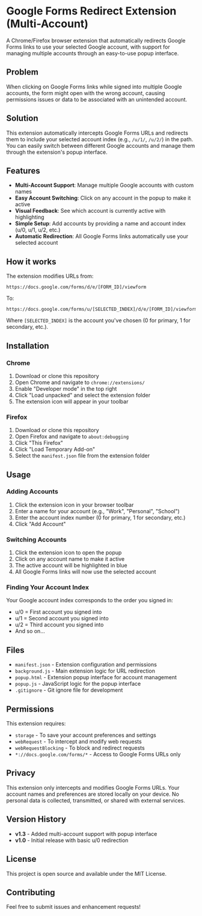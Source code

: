 # Google Forms Redirect Extension (Multi-Account)

A Chrome/Firefox browser extension that automatically redirects Google Forms links to use your selected Google account, with support for managing multiple accounts through an easy-to-use popup interface.

## Problem

When clicking on Google Forms links while signed into multiple Google accounts, the form might open with the wrong account, causing permissions issues or data to be associated with an unintended account.

## Solution

This extension automatically intercepts Google Forms URLs and redirects them to include your selected account index (e.g., `/u/1/`, `/u/2/`) in the path. You can easily switch between different Google accounts and manage them through the extension's popup interface.

## Features

- **Multi-Account Support**: Manage multiple Google accounts with custom names
- **Easy Account Switching**: Click on any account in the popup to make it active
- **Visual Feedback**: See which account is currently active with highlighting
- **Simple Setup**: Add accounts by providing a name and account index (u/0, u/1, u/2, etc.)
- **Automatic Redirection**: All Google Forms links automatically use your selected account

## How it works

The extension modifies URLs from:
```
https://docs.google.com/forms/d/e/[FORM_ID]/viewform
```

To:
```
https://docs.google.com/forms/u/[SELECTED_INDEX]/d/e/[FORM_ID]/viewform
```

Where `[SELECTED_INDEX]` is the account you've chosen (0 for primary, 1 for secondary, etc.).

## Installation

### Chrome
1. Download or clone this repository
2. Open Chrome and navigate to `chrome://extensions/`
3. Enable "Developer mode" in the top right
4. Click "Load unpacked" and select the extension folder
5. The extension icon will appear in your toolbar

### Firefox
1. Download or clone this repository
2. Open Firefox and navigate to `about:debugging`
3. Click "This Firefox"
4. Click "Load Temporary Add-on"
5. Select the `manifest.json` file from the extension folder

## Usage

### Adding Accounts
1. Click the extension icon in your browser toolbar
2. Enter a name for your account (e.g., "Work", "Personal", "School")
3. Enter the account index number (0 for primary, 1 for secondary, etc.)
4. Click "Add Account"

### Switching Accounts
1. Click the extension icon to open the popup
2. Click on any account name to make it active
3. The active account will be highlighted in blue
4. All Google Forms links will now use the selected account

### Finding Your Account Index
Your Google account index corresponds to the order you signed in:
- u/0 = First account you signed into
- u/1 = Second account you signed into  
- u/2 = Third account you signed into
- And so on...

## Files

- `manifest.json` - Extension configuration and permissions
- `background.js` - Main extension logic for URL redirection
- `popup.html` - Extension popup interface for account management
- `popup.js` - JavaScript logic for the popup interface
- `.gitignore` - Git ignore file for development

## Permissions

This extension requires:
- `storage` - To save your account preferences and settings
- `webRequest` - To intercept and modify web requests
- `webRequestBlocking` - To block and redirect requests
- `*://docs.google.com/forms/*` - Access to Google Forms URLs only

## Privacy

This extension only intercepts and modifies Google Forms URLs. Your account names and preferences are stored locally on your device. No personal data is collected, transmitted, or shared with external services.

## Version History

- **v1.3** - Added multi-account support with popup interface
- **v1.0** - Initial release with basic u/0 redirection

## License

This project is open source and available under the MIT License.

## Contributing

Feel free to submit issues and enhancement requests!